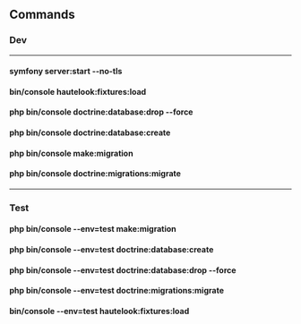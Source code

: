 ## Commands 

### Dev

<hr>

#### symfony server:start --no-tls
#### bin/console hautelook:fixtures:load
#### php bin/console doctrine:database:drop --force
#### php bin/console doctrine:database:create
#### php bin/console make:migration
#### php bin/console doctrine:migrations:migrate

<hr>

### Test

#### php bin/console --env=test make:migration
#### php bin/console --env=test doctrine:database:create
#### php bin/console --env=test doctrine:database:drop --force
#### php bin/console --env=test doctrine:migrations:migrate
#### bin/console --env=test hautelook:fixtures:load 